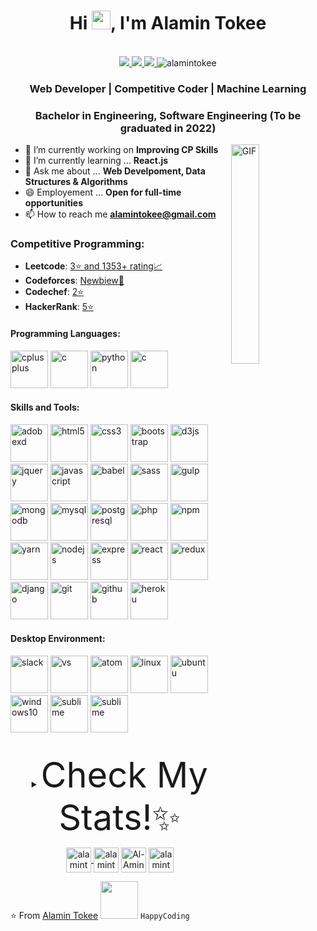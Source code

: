 <h1 align="center">Hi <img src="https://raw.githubusercontent.com/iampavangandhi/iampavangandhi/master/gifs/Hi.gif" width="30px">, I'm Alamin Tokee</h1>
 <p align="center"><br/>
   <a href="https://www.linkedin.com/in/al-amin-tokee/">
    <img src="https://img.shields.io/badge/linkedin-alamintokee-blue">
  </a>
  <a href="https://www.instagram.com/alamintokee/">
    <img src="https://img.shields.io/badge/instagram-alamintokee-orange">
  </a>
  <a href="https://www.youtube.com/CodeOptimizer/">
    <img src="https://img.shields.io/badge/youtube-AlaminTokee-red">
  </a>
  <span> <img src="https://komarev.com/ghpvc/?username=Alamin-Tokee" alt="alamintokee"></span>
</p>


<h3 align="center">Web Developer | Competitive Coder | Machine Learning </h3>
<h3 align="center">Bachelor in Engineering, Software Engineering (To be graduated in 2022)</h3>

<!-- <a href="https://codechef.com/users/sachuverma"><img src="https://img.shields.io/badge/Codechef-2122-yellow"></a> -->
<!-- <a href="https://codeforces.com/profile/sachuverma"><img src="https://img.shields.io/badge/Codeforces-1796-rgb(0%2C0%2C255)"></a> -->
<!-- <a href="https://atcoder.jp/users/sachuverma"><img src="https://img.shields.io/badge/Atcoder-1300-rgb(0%2C192%2C192)"></a> -->
<!-- <a href="https://leetcode.com/anjali-mc/"><img src="https://img.shields.io/badge/Leetcode-1940-ff69b4"></a> -->
<!-- <a href="https://www.hackerrank.com/sachuverma"><img src="https://img.shields.io/badge/Hackerrank-1835-green"></a> -->

<img width="30%" align="right" alt="GIF" src="https://undo.io/media/uploads/files/Frustrated_programmer.gif" />


- 🔭 I’m currently working on **Improving CP Skills**
- 🌱 I’m currently learning ... **React.js**
- 💬 Ask me about ... **Web Develpoment, Data Structures & Algorithms**
- 😄 Employement ... **Open for full-time opportunities**
- 📫 How to reach me **<a href="mailto:alamintokee@gmail.com">alamintokee@gmail.com</a>**

<h3>Competitive Programming: </h3>

- **Leetcode**: [3⭐ and 1353+ rating📈](https://leetcode.com/Alamin_Tokee/)   
- **Codeforces**: [Newbiew🧪](https://codeforces.com/profile/AH_Tokee)   
- **Codechef**: [2⭐](https://www.codechef.com/users/alamintokee)   
- **HackerRank**: [5⭐](https://www.hackerrank.com/pcswe556)  

<h4>Programming Languages: </h4>
<p align="left">
 <img style="margin: auto;" src="https://raw.githubusercontent.com/Alamin-Tokee/alamintokee/master/icons/cpp.png" alt=cplusplus width="60" height="60"/>
 <img style="margin: auto;" src="https://raw.githubusercontent.com/Alamin-Tokee/alamintokee/master/icons/c.png" alt=c width="60" height="60"/>
 <img style="margin: auto;" src="https://raw.githubusercontent.com/Alamin-Tokee/alamintokee/master/icons/python1.png" alt=python width="60" height="60"/>
 <img style="margin: auto;" src="https://raw.githubusercontent.com/Alamin-Tokee/alamintokee/master/icons/java.png" alt=c width="60" height="60"/>
</p>

<h4>Skills and Tools: </h4>
<p align="left">
  <img style="margin: auto;" src="https://raw.githubusercontent.com/Alamin-Tokee/alamintokee/master/icons/adobexd.png" alt=adobexd width="60" height="60"/>
	<img style="margin: auto;" src="https://raw.githubusercontent.com/Alamin-Tokee/alamintokee/master/icons/html5.png" alt=html5 width="60" height="60"/> 
	<img style="margin: auto;" src="https://raw.githubusercontent.com/Alamin-Tokee/alamintokee/master/icons/css3.png" alt=css3 width="60" height="60"/> 
	<img style="margin: auto;" src="https://raw.githubusercontent.com/Alamin-Tokee/alamintokee/master/icons/bootstrap.png" alt=bootstrap width="60" height="60"/>
  <img style="margin: auto;" src="https://raw.githubusercontent.com/Alamin-Tokee/alamintokee/master/icons/d3.png" alt=d3js width="60" height="60"/>
	<img style="margin: auto;" src="https://raw.githubusercontent.com/Alamin-Tokee/alamintokee/master/icons/jquery.png" alt=jquery width="60" height="60"/>
  <img style="margin: auto;" src="https://raw.githubusercontent.com/Alamin-Tokee/alamintokee/master/icons/js.png" alt=javascript width="60" height="60"/>
	<img style="margin: auto;" src="https://raw.githubusercontent.com/Alamin-Tokee/alamintokee/master/icons/babel.png" alt=babel width="60" height="60"/>
  <img style="margin: auto;" src="https://raw.githubusercontent.com/Alamin-Tokee/alamintokee/master/icons/sass.png" alt=sass width="60" height="60"/>
	<img style="margin: auto;" src="https://raw.githubusercontent.com/Alamin-Tokee/alamintokee/master/icons/gulp.png" alt=gulp width="60" height="60"/> 
	<img style="margin: auto;" src="https://raw.githubusercontent.com/Alamin-Tokee/alamintokee/master/icons/mongo.png" alt=mongodb width="60" height="60"/> 
	<img style="margin: auto;" src="https://raw.githubusercontent.com/Alamin-Tokee/alamintokee/master/icons/mysql.png" alt=mysql width="60" height="60"/> 
	<img style="margin: auto;" src="https://raw.githubusercontent.com/Alamin-Tokee/alamintokee/master/icons/psql.png" alt=postgresql width="60" height="60"/> 
	<img style="margin: auto;" src="https://raw.githubusercontent.com/Alamin-Tokee/alamintokee/master/icons/php.png" alt=php width="60" height="60"/> 
	<img style="margin: auto;" src="https://raw.githubusercontent.com/Alamin-Tokee/alamintokee/master/icons/npm.png" alt=npm width="60" height="60"/>
  <img style="margin: auto;" src="https://raw.githubusercontent.com/Alamin-Tokee/alamintokee/master/icons/yarn.png" alt=yarn width="60" height="60"/>
  <img style="margin: auto;" src="https://raw.githubusercontent.com/Alamin-Tokee/alamintokee/master/icons/node.png" alt=nodejs width="60" height="60"/>
  <img style="margin: auto;" src="https://raw.githubusercontent.com/Alamin-Tokee/alamintokee/master/icons/express.png" alt=express width="60" height="60"/>
	<img style="margin: auto;" src="https://raw.githubusercontent.com/Alamin-Tokee/alamintokee/master/icons/react.png" alt=react width="60" height="60"/> 
  <img style="margin: auto;" src="https://raw.githubusercontent.com/Alamin-Tokee/alamintokee/master/icons/redux.png" alt=redux width="60" height="60"/> 
  <img style="margin: auto;" src="https://raw.githubusercontent.com/Alamin-Tokee/alamintokee/master/icons/django.png" alt=django width="60" height="60"/>
	<img style="margin: auto;" src="https://raw.githubusercontent.com/Alamin-Tokee/alamintokee/master/icons/git.png" alt=git width="60" height="60"/>
  <img style="margin: auto;" src="https://raw.githubusercontent.com/Alamin-Tokee/alamintokee/master/icons/github.png" alt=github width="60" height="60"/>
  <img style="margin: auto;" src="https://raw.githubusercontent.com/Alamin-Tokee/alamintokee/master/icons/heroku.png" alt=heroku width="60" height="60"/>
 
</p>

<h4>Desktop Environment: </h4>
<p align="left">
  <img style="margin: auto;" src="https://raw.githubusercontent.com/Alamin-Tokee/alamintokee/master/icons/slack.png" alt=slack width="60" height="60"/>
  <img style="margin: auto;" src="https://raw.githubusercontent.com/Alamin-Tokee/alamintokee/master/icons/vsc.png" alt=vs width="60" height="60"/>
  <img style="margin: auto;" src="https://raw.githubusercontent.com/Alamin-Tokee/alamintokee/master/icons/atom.png" alt=atom width="60" height="60"/>
  <img style="margin: auto;" src="https://raw.githubusercontent.com/Alamin-Tokee/alamintokee/master/icons/linux.png" alt=linux width="60" height="60"/>
  <img style="margin: auto;" src="https://raw.githubusercontent.com/Alamin-Tokee/alamintokee/master/icons/ubuntu.png" alt=ubuntu width="60" height="60"/>
  <img style="margin: auto;" src="https://raw.githubusercontent.com/Alamin-Tokee/alamintokee/master/icons/win10.png" alt=windows10 width="60" height="60"/>
  <img style="margin: auto;" src="https://raw.githubusercontent.com/Alamin-Tokee/alamintokee/master/icons/sublime.png" alt=sublime width="60" height="60"/>
  <img style="margin: auto;" src="https://raw.githubusercontent.com/Alamin-Tokee/alamintokee/master/icons/eclipse.png" alt=sublime width="60" height="60"/>
</p>
<br />

<details>
  <summary align="center"> 
    <span style="font-size:4em;">Check My Stats!✨ </span>
  </summary>
  <br />
	
  <!--START_SECTION:waka-->
![Lines of code](https://img.shields.io/badge/From%20Hello%20World%20I%27ve%20Written-624794%20lines%20of%20code-blue)

**🐱 My Github Data** 

> 🏆 1,300 Contributions in the Year 2021
 > 
> 📦 1.2 MB Used in Github's Storage 
 > 
> 💼 Opted to Hire
 > 
> 📜 55 Public Repositories 
 > 
> 🔑 14 Private Repositories  
 > 
**I'm an Early 🐤** 

```text
🌞 Morning    140 commits    ███░░░░░░░░░░░░░░░░░░░░░░   15.4% 
🌆 Daytime    338 commits    █████████░░░░░░░░░░░░░░░░   37.18% 
🌃 Evening    340 commits    █████████░░░░░░░░░░░░░░░░   37.4% 
🌙 Night      91 commits     ██░░░░░░░░░░░░░░░░░░░░░░░   10.01%

```
📅 **I'm Most Productive on Tuesday** 

```text
Monday       144 commits    ████░░░░░░░░░░░░░░░░░░░░░   15.84% 
Tuesday      187 commits    █████░░░░░░░░░░░░░░░░░░░░   20.57% 
Wednesday    143 commits    ████░░░░░░░░░░░░░░░░░░░░░   15.73% 
Thursday     124 commits    ███░░░░░░░░░░░░░░░░░░░░░░   13.64% 
Friday       121 commits    ███░░░░░░░░░░░░░░░░░░░░░░   13.31% 
Saturday     90 commits     ██░░░░░░░░░░░░░░░░░░░░░░░   9.9% 
Sunday       100 commits    ██░░░░░░░░░░░░░░░░░░░░░░░   11.0%

```


📊 **This Week I Spent My Time On** 

```text
⌚︎ Time Zone: Asia/Dhaka

💬 Programming Languages: 
No Activity Tracked This Week

🔥 Editors: 
No Activity Tracked This Week

🐱‍💻 Projects: 
No Activity Tracked This Week

```

**I Mostly Code in JavaScript** 

```text
JavaScript               25 repos            ██████████░░░░░░░░░░░░░░░   41.67% 
HTML                     13 repos            █████░░░░░░░░░░░░░░░░░░░░   21.67% 
CSS                      7 repos             ███░░░░░░░░░░░░░░░░░░░░░░   11.67% 
Python                   7 repos             ███░░░░░░░░░░░░░░░░░░░░░░   11.67% 
PHP                      2 repos             ░░░░░░░░░░░░░░░░░░░░░░░░░   3.33%

```


**Timeline**

![Chart not found](https://raw.githubusercontent.com/Alamin-Tokee/alamintokee/master/charts/bar_graph.png) 


 Last Updated on 8/01/2021
<!--END_SECTION:waka-->
	
</details>



<!-- <p align="center">
  <img src="https://github-readme-stats.vercel.app/api?username=sachuverma&count_private=true&show_icons=true" height="170px">
  <img src="https://github-readme-stats.vercel.app/api/top-langs/?username=sachuverma&layout=compact" height="170px">
</p>

<p align="center">
  <img src="https://github-readme-streak-stats.herokuapp.com?user=sachuverma" height="170px">
</p>
 -->

<p align="center">
<!--<a href="https://codepen.io/alamintokee" target="blank"><img align="center" src="https://cdn.jsdelivr.net/npm/simple-icons@3.0.1/icons/codepen.svg" alt="alamintokee" height="40" width="40" /></a>-->
<a href="http://alamintokee.me/Portfolio/" target="blank"><img align="center" src="https://raw.githubusercontent.com/Alamin-Tokee/alamintokee/master/icons/web.png" alt="alamintokee" height="40" width="40" />
<a href="https://linkedin.com/in/al-amin-tokee/" target="blank"><img align="center" src="https://raw.githubusercontent.com/Alamin-Tokee/alamintokee/master/icons/linkedin.png" alt="alamintokee" height="40" width="40" /></a>
<a href="https://instagram.com/in/alamintokee/" target="blank"><img align="center" src="https://raw.githubusercontent.com/Alamin-Tokee/alamintokee/master/icons/instagram.png" alt="Al-Amin Tokee" height="40" width="40" /></a>
<a href="https://twitter.com/tokee_al" target="blank"><img align="center" src="https://raw.githubusercontent.com/Alamin-Tokee/alamintokee/master/icons/twitter.png" alt="alamintokee" height="40" width="40" /></a>
</p>

⭐️ From [Alamin Tokee](https://github.com/Alamin-Tokee) <img src="https://media.giphy.com/media/LnQjpWaON8nhr21vNW/giphy.gif" width="60">  ```HappyCoding```
